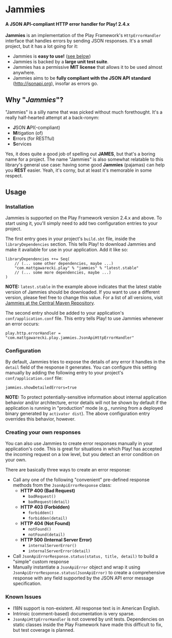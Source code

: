 Jammies
===========

#### A JSON API-compliant HTTP error handler for Play! 2.4.x

**Jammies** is an implementation of the Play Framework's ```HttpErrorHandler``` interface that handles errors by sending JSON responses. It's a small project, but it has a lot going for it:

* Jammies is **easy to use!** ([see below](#Usage))
* Jammies is backed by a **large unit test suite**.
* Jammies has a permissive **MIT license** that allows it to be used almost anywhere.
* Jammies aims to be **fully compliant with the JSON API standard** (http://jsonapi.org), insofar as errors go.

## Why "*Jammies*"?
"Jammies" is a silly name that was picked without much forethought. It's a really half-hearted attempt at a back-ronym:
* **J**SON **A**PI(-compliant)
* **M**itigation (of)
* **E**rrors (for RESTful)
* **S**ervices

Yes, it does quite a good job of spelling out **JAMES**, but that's a boring name for a project. The name "Jammies" is also somewhat relatable to this library's general use case: having some good **Jammies** (pajamas) can help you **REST** easier. Yeah, it's corny, but at least it's memorable in some respect.

## <a name="usage"></a>Usage
### Installation
Jammies is supported on the Play Framework version 2.4.x and above. To start using it, you'll simply need to add two configuration entries to your project.

The first entry goes in your project's ```build.sbt``` file, inside the ```libraryDependencies``` section. This tells Play! to download Jammies and make it available for use in your application. Add it like so:

    libraryDependencies ++= Seq(
        // (... some other dependencies, maybe ...)
        "com.mattgawarecki.play" % "jammies" % "latest.stable"
        // (... some more dependencies, maybe ...)
    )

**NOTE:** ```latest.stable``` in the example above indicates that the latest stable version of Jammies should be downloaded. If you want to use a different version, please feel free to change this value. For a list of all versions, visit [Jammies at the Central Maven Repository](http://search.maven.org/#search%7Cga%7C1%7Ca%3A%22jammies%22).

The second entry should be added to your application's ```conf/application.conf``` file. This entry tells Play! to use Jammies whenever an error occurs:

    play.http.errorHandler = "com.mattgawarecki.play.jammies.JsonApiHttpErrorHandler"

### Configuration
By default, Jammies tries to expose the details of any error it handles in the ```detail``` field of the response it generates. You can configure this setting manually by adding the following entry to your project's ```conf/application.conf``` file:

    jammies.showDetailedErrors=true

**NOTE:** To protect potentially-sensitive information about internal application behavior and/or architecture, error details will not be shown by default if the application is running in "production" mode (e.g., running from a deployed binary generated by ```activator dist```). The above configuration entry overrides this behavior, however.

### Creating your own responses
You can also use Jammies to create error responses manually in your application's code. This is great for situations in which Play! has accepted the incoming request on a low level, but you detect an error condition on your own.

There are basically three ways to create an error response:
* Call any one of the following "convenient" pre-defined response methods from the ```JsonApiErrorResponse``` class:
    * **HTTP 400 (Bad Request)**
        * ```badRequest()```
        * ```badRequest(detail)```
    * **HTTP 403 (Forbidden)**
        * ```forbidden()```
        * ```forbidden(detail)```
    * **HTTP 404 (Not Found)**
        * ```notFound()```
        * ```notFound(detail)```
    * **HTTP 500 (Internal Server Error)**
        * ```internalServerError()```
        * ```internalServerError(detail)```
* Call ```JsonApiErrorResponse.status(status, title, detail)``` to build a "simple" custom response
* Manually instantiate a ```JsonApiError``` object and wrap it using ```JsonApiErrorResponse.status(JsonApiError)``` to create a comprehensive response with any field supported by the JSON API error message specification.

### Known Issues
* I18N support is non-existent. All response text is in American English.
* Intrinsic (comment-based) documentation is very sparse.
* ```JsonApiHttpErrorHandler``` is not covered by unit tests. Dependencies on static classes inside the Play Framework have made this difficult to fix, but test coverage is planned.
